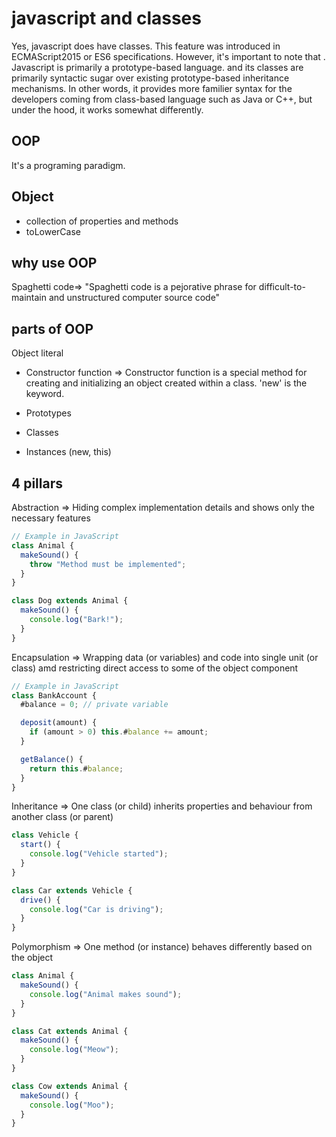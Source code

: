 # javascript and classes

Yes, javascript does have classes. This feature was introduced in ECMAScript2015 or ES6 specifications. However, it's important to note that . Javascript is primarily a prototype-based language. and its classes are primarily syntactic sugar over existing prototype-based inheritance mechanisms. In other words, it provides more familier syntax for the developers coming from class-based language such as Java or C++, but under the hood, it works somewhat differently.

## OOP
It's a programing paradigm. 

## Object
- collection of properties and methods
- toLowerCase

## why use OOP
Spaghetti code=> "Spaghetti code is a pejorative phrase for difficult-to-maintain and unstructured computer source code"


## parts of OOP
Object literal 

- Constructor function => Constructor function is a special method for creating and initializing an object created within a class. 'new' is the keyword. 

- Prototypes 
- Classes
- Instances (new, this)


## 4 pillars
Abstraction => Hiding complex implementation details and shows only the necessary features 

```javascript
// Example in JavaScript
class Animal {
  makeSound() {
    throw "Method must be implemented";
  }
}

class Dog extends Animal {
  makeSound() {
    console.log("Bark!");
  }
}
```

Encapsulation => Wrapping data (or variables) and code into single unit (or class) amd restricting direct access to some of the object component

```javascript
// Example in JavaScript
class BankAccount {
  #balance = 0; // private variable

  deposit(amount) {
    if (amount > 0) this.#balance += amount;
  }

  getBalance() {
    return this.#balance;
  }
}
```

Inheritance => One class (or child) inherits properties and behaviour from another class (or parent)

```javascript
class Vehicle {
  start() {
    console.log("Vehicle started");
  }
}

class Car extends Vehicle {
  drive() {
    console.log("Car is driving");
  }
}
```

Polymorphism => One method (or instance) behaves differently based on the object

```javascript
class Animal {
  makeSound() {
    console.log("Animal makes sound");
  }
}

class Cat extends Animal {
  makeSound() {
    console.log("Meow");
  }
}

class Cow extends Animal {
  makeSound() {
    console.log("Moo");
  }
}
```